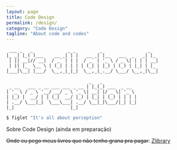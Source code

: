 ```yaml
---
layout: page
title: Code Design
permalink: /design/
category: "Code Design"
tagline: "About code and codes"
---
```


```
 ___ _   _             _ _         _                 _
|_ _| |_( )___    __ _| | |   __ _| |__   ___  _   _| |_
 | || __|// __|  / _` | | |  / _` | '_ \ / _ \| | | | __|
 | || |_  \__ \ | (_| | | | | (_| | |_) | (_) | |_| | |_
|___|\__| |___/  \__,_|_|_|  \__,_|_.__/ \___/ \__,_|\__|

                               _   _
 _ __   ___ _ __ ___ ___ _ __ | |_(_) ___  _ __
| '_ \ / _ \ '__/ __/ _ \ '_ \| __| |/ _ \| '_ \
| |_) |  __/ | | (_|  __/ |_) | |_| | (_) | | | |
| .__/ \___|_|  \___\___| .__/ \__|_|\___/|_| |_|
|_|                     |_|

```
```bash
$ figlet "It's all about perception"
```

Sobre Code Design (ainda em preparação)

~~Onde eu pego meus livros que não tenho grana pra pagar~~:
[Zlibrary](https://b-ok.cc/) 
